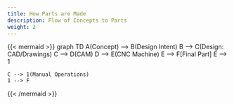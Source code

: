 ```yaml
---
title: How Parts are Made
description: Flow of Concepts to Parts
weight: 2
---
```


{{< mermaid >}}
graph TD
    A(Concept) --> B(Design Intent)
    B --> C(Design: CAD/Drawings)
    C --> D(CAM)
    D --> E(CNC Machine)
    E --> F[Final Part]
    E --> 1

    C --> 1(Manual Operations)
    1 --> F
{{< /mermaid >}}